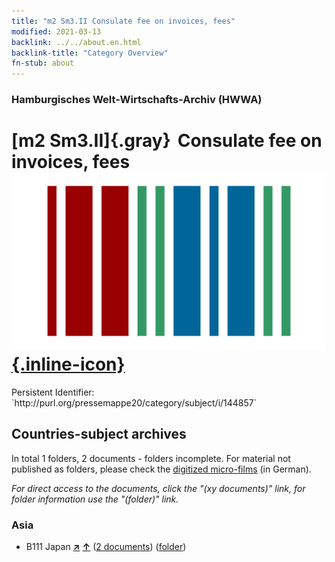 ```yaml
---
title: "m2 Sm3.II Consulate fee on invoices, fees"
modified: 2021-03-13
backlink: ../../about.en.html
backlink-title: "Category Overview"
fn-stub: about
---
```


### Hamburgisches Welt-Wirtschafts-Archiv (HWWA)

# [m2 Sm3.II]{.gray}&#8201; Consulate fee on invoices, fees &#160; [![Wikidata](/images/Wikidata-logo.svg "Wikidata"){.inline-icon}](http://www.wikidata.org/entity/Q104700309)

<div class="hint">Persistent Identifier: `http://purl.org/pressemappe20/category/subject/i/144857`</div>







## Countries-subject archives





In total 1 folders, 2 documents - folders incomplete.
For material not published as folders, please check the [digitized micro-films](/film/h1_sh.de.html) (in German).

_For direct access to the documents, click the "(xy documents)" link, for folder information use the "(folder)" link._



### Asia

- B111 Japan [**&nearr;**](../../../geo/i/141272/about.en.html "Japan (all folders)") [**&uarr;**](../../../geo/about.en.html#B111 "Country category system") (<a href="https://pm20.zbw.eu/iiifview/folder/sh/141272,144857" title="about: Japan : Consulate fee on invoices, fees" target="_blank">2 documents</a>) ([folder](../../../../folder/sh/1412xx/141272/1448xx/144857/about.en.html))








